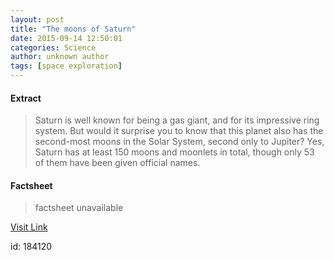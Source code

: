 ```yaml
---
layout: post
title: "The moons of Saturn"
date: 2015-09-14 12:50:01
categories: Science
author: unknown author
tags: [space exploration]
---
```



#### Extract
>Saturn is well known for being a gas giant, and for its impressive ring system. But would it surprise you to know that this planet also has the second-most moons in the Solar System, second only to Jupiter? Yes, Saturn has at least 150 moons and moonlets in total, though only 53 of them have been given official names.

#### Factsheet
>factsheet unavailable

[Visit Link](http://phys.org/news/2015-09-moons-saturn.html)

id:  184120
